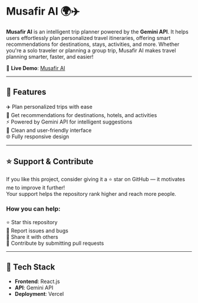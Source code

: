 # Musafir AI 🌍✈️

**Musafir AI** is an intelligent trip planner powered by the **Gemini API**. It helps users effortlessly plan personalized travel itineraries, offering smart recommendations for destinations, stays, activities, and more. Whether you're a solo traveler or planning a group trip, Musafir AI makes travel planning smarter, faster, and easier!

🔗 **Live Demo**: [Musafir AI](https://musafir-ai.vercel.app/)

---

## 🚀 Features

✈️ Plan personalized trips with ease  
🏨 Get recommendations for destinations, hotels, and activities  
⚡ Powered by Gemini API for intelligent suggestions  
🎨 Clean and user-friendly interface  
🌐 Fully responsive design  

---

## ⭐ Support & Contribute

If you like this project, consider giving it a ⭐ star on GitHub — it motivates me to improve it further!  
Your support helps the repository rank higher and reach more people.

### How you can help:

⭐ Star this repository  
🐞 Report issues and bugs  
📢 Share it with others  
🚀 Contribute by submitting pull requests  

---

## 🔧 Tech Stack

- **Frontend**: React.js  
- **API**: Gemini API  
- **Deployment**: Vercel  
